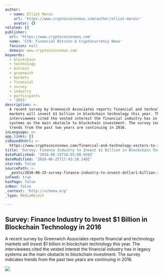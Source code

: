 ```yaml
---
author:
  - name: Elliot Maras
    url: 'https://www.cryptocoinsnews.com/author/elliot-maras/'
    avatar: {}
related: []
publisher:
  url: 'https://www.cryptocoinsnews.com'
  name: 'CCN: Financial Bitcoin & Cryptocurrency News'
  favicon: null
  domain: www.cryptocoinsnews.com
keywords:
  - blockchain
  - technology
  - bitcoin
  - greenwich
  - markets
  - financial
  - survey
  - industry
  - participants
  - '2015'
description: >-
  A recent survey by Greenwich Associates reports financial and technology
  markets will invest $1 billion in blockchain technology this year. The
  interviewees cited the vested interest the financial industry has in legacy
  systems as the main obstacle to blockchain investment. The survey indicates
  trends from the past two years are continuing in 2016.
inLanguage: en
app_links: []
isBasedOnUrl: >-
  https://www.cryptocoinsnews.com/financial-and-technology-sectors-to-invest-1-billion-in-blockchain-technology-in-2016/
title: 'Survey: Finance Industry to Invest $1 Billion in Blockchain Technology in 2016'
datePublished: '2016-06-25T18:55:08.959Z'
dateModified: '2016-06-25T17:43:38.140Z'
starred: false
sourcePath: >-
  _posts/2016-06-25-survey-finance-industry-to-invest-dollar1-billion-in-blockchain.md
inFeed: true
hasPage: false
inNav: false
_context: 'http://schema.org'
_type: MediaObject

---
```

<article style=""><h1>Survey: Finance Industry to Invest $1 Billion in Blockchain Technology in 2016</h1><p>A recent survey by Greenwich Associates reports financial and technology markets will invest $1 billion in blockchain technology this year. The interviewees cited the vested interest the financial industry has in legacy systems as the main obstacle to blockchain investment. The survey indicates trends from the past two years are continuing in 2016.</p><img src="https://www.cryptocoinsnews.com/wp-content/uploads/2015/02/block-chain.jpg" /></article>